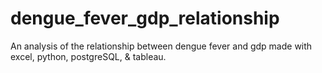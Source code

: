 # dengue_fever_gdp_relationship
An analysis of the relationship between dengue fever and gdp made with excel, python, postgreSQL, &amp; tableau.
